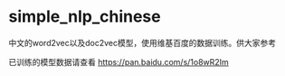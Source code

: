 # simple_nlp_chinese
中文的word2vec以及doc2vec模型，使用维基百度的数据训练。供大家参考

已训练的模型数据请查看 https://pan.baidu.com/s/1o8wR2Im
